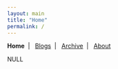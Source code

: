 ```yaml
---
layout: main
title: "Home"
permalink: /
---
```

<p class="navigation-bar">
  <b>Home</b>&nbsp;&nbsp;|&nbsp;&nbsp;
  <a href="/blogs.html">Blogs</a>&nbsp;&nbsp;|&nbsp;&nbsp;
  <a href="/archive.html">Archive</a>&nbsp;&nbsp;|&nbsp;&nbsp;
  <a href="/about.html">About</a>
</p>


NULL




